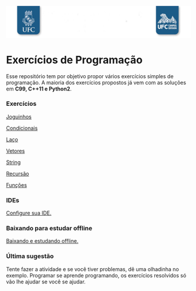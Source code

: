 ![](https://github.com/qxcodefup/trabalhos/raw/master/imagens/header.png)
# Exercícios de Programação

Esse repositório tem por objetivo propor vários exercícios simples de programação. A maioria dos exercícios propostos já vem com as soluções em **C99, C++11 e Python2**.

### Exercícios

[Joguinhos](00_joguinhos.md)

[Condicionais](01_condicionais.md)

[Laço](02_laco.md)

[Vetores](03_vetores.md)

[String](04_strings.md)

[Recursão](08_recursividade.md)

[Funções](09_funcoes.md)

### IDEs
[Configure sua IDE.](ides/Readme.md)

### Baixando para estudar offline
[Baixando e estudando offline.](offline/Readme.md)

### Última sugestão

Tente fazer a atividade e se você tiver problemas, dê uma olhadinha no exemplo. Programar se aprende programando, os exercícios resolvidos só vão lhe ajudar se você se ajudar.

